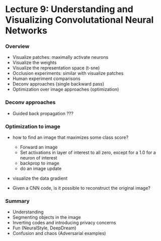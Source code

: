 # Lecture 9: Understanding and Visualizing Convolutational Neural Networks

### Overview
- Visualize patches: maximally activate neurons
- Visualize the weights
- Visualize the representation space (t-sne)
- Occlusion experiments: similar with visualize patches
- Human experiment comparisons
- Deconv approaches (single backward pass)
- Optimization over image approaches (optimization)

### Deconv approaches
- Guided back propagation ???

### Optimization to image
- how to find an image that maximizes some class score?
  - Forward an image
  - Set activations in layer of interest to all zero, except for a 1.0 for a neuron of interest
  - backprop to image
  - do an image update
  
- visualize the data gradient

- Given a CNN code, is it possible to reconstruct the original image?


### Summary
  - Understanding 
  - Segmenting objects in the image
  - Inverting codes and introducing privacy concerns
  - Fun (NeuralStyle, DeepDream)
  - Confusion and chaos (Adversarial examples)
